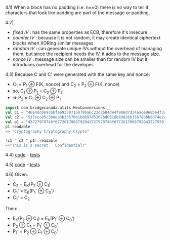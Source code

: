 4.1) When a block has no padding (i.e. n==0) there is no way to tell if characters that 
look like padding are part of the message or padding.

4.2) 
- *fixed IV* : has the same properties as ECB, therefore it's insecure
- *counter IV* : because it is not random, it may create identical ciphertext blocks when 
      XORing similar messages
- *random IV* : can generate unique IVs without the overhead of managing them, but since the
      recipient needs the IV, it adds to the message size.  
- *nonce IV* : message size can be smaller than for random IV but it introduces overhead for the
      developer.
      
4.3) Because C and C' were generated with the same key and nonce:
- C<sub>1</sub> = P<sub>1</sub> &#8853; F(K, nonce) and C<sub>2</sub> = P<sub>2</sub> &#8853; F(K, nonce)
- so, C<sub>1</sub> &#8853; P<sub>1</sub> = C<sub>2</sub> &#8853; P<sub>2</sub>
- => P<sub>2</sub> = C<sub>1</sub> &#8853; C<sub>2</sub> &#8853; P<sub>1</sub>

```scala
import com.bridgecanada.utils.HexConversions._
val c1 = "4664dc0697bbfe69330715079ba6c23d2b84de4f908d7d34aace968b64f3df75"
val c2 = "517ecc05c3bdea3b33570e1bd897d5307bd0916b8d826b35b78bbb8d74e2c73b"
val p1 = "43727970746f6772617068792043727970746f6772617068792043727970746f"
p1.readable
=> "Cryptography Cryptography Crypto"

(c1 ^ c2 ^ p1).readable
=>"This is a secret   Confidential!"
```

4.4) [code](https://github.com/mikebridge/cryptoeng/blob/master/src/main/scala/Chapter4.scala)
      - [tests](https://github.com/mikebridge/cryptoeng/blob/master/src/test/scala/Chapter4Test.scala)
     
4.5) [code](https://github.com/mikebridge/cryptoeng/blob/master/src/main/scala/Chapter4.scala)
     - [tests](https://github.com/mikebridge/cryptoeng/blob/master/src/test/scala/Chapter4Test.scala)
     
4.6)
Given:
- C<sub>2</sub> = E<sub>K</sub>(P<sub>2</sub> &#8853; C<sub>1</sub>)
- C<sub>1</sub>' = E<sub>K</sub>(P<sub>1</sub>' &#8853; C<sub>0</sub>')
- C<sub>1</sub>' = C<sub>2</sub>

Then:
- E<sub>K</sub>(P<sub>2</sub> &#8853; C<sub>1</sub>) = E<sub>K</sub>(P<sub>1</sub>' &#8853; C<sub>0</sub>')
- P<sub>2</sub> &#8853; C<sub>1</sub> = P<sub>1</sub>' &#8853; C<sub>0</sub>'
- P<sub>1</sub>' = P<sub>2</sub> &#8853; C<sub>1</sub> &#8853; C<sub>0</sub>'
